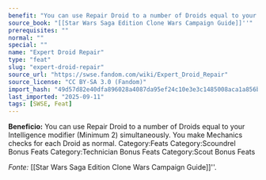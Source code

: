 ```yaml
---
benefit: "You can use Repair Droid to a number of Droids equal to your Intelligence modifier (Minimum 2) simultaneously. You make Mechanics checks for each Droid as normal. Category:Feats Category:Scoundrel Bonus Feats Category:Technician Bonus Feats Category:Scout Bonus Feats"
source_book: "[[Star Wars Saga Edition Clone Wars Campaign Guide]]''"
prerequisites: ""
normal: ""
special: ""
name: "Expert Droid Repair"
type: "feat"
slug: "expert-droid-repair"
source_url: "https://swse.fandom.com/wiki/Expert_Droid_Repair"
source_license: "CC BY-SA 3.0 (Fandom)"
import_hash: "49d57d82e40dfa896028a4087da95ef24c10e3e3c1485008aca1a856bb171752"
last_imported: "2025-09-11"
tags: [SWSE, Feat]
---
```

**Beneficio:** You can use Repair Droid to a number of Droids equal to your Intelligence modifier (Minimum 2) simultaneously. You make Mechanics checks for each Droid as normal. Category:Feats Category:Scoundrel Bonus Feats Category:Technician Bonus Feats Category:Scout Bonus Feats

*Fonte:* [[Star Wars Saga Edition Clone Wars Campaign Guide]]''.